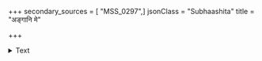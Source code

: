 +++
secondary_sources = [ "MSS_0297",]
jsonClass = "Subhaashita"
title = "अङ्गानि मे"

+++

<details><summary>Text</summary>

अङ्गानि मे दहतु कान्तवियोगवह्निः सम्रक्षतु प्रियतमं हृदि वर्ततेऽसौ।  
इत्याशया शशिमुखी जलदश्रुवारि- धाराभिरुष्णमभिषिञ्चति हृत्प्रदेशम्॥
</details>
